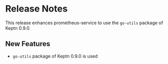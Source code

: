 # Release Notes

This release enhances prometheus-service to use the `go-utils` package of Keptn 0.9.0.

## New Features

- `go-utils` package of Keptn 0.9.0 is used